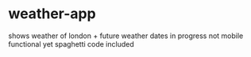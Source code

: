# weather-app
shows weather of london + future weather dates
in progress
not mobile functional yet
spaghetti code included
